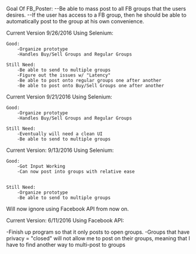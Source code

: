 Goal Of FB_Poster:
--Be able to mass post to all FB groups that the users desires.
--If the user has access to a FB group, then he should be 
able to automatically post to the group at his own convenience.

Current Version 9/26/2016
Using Selenium:
	
	Good:
		-Organize prototype
		-Handles Buy/Sell Groups and Regular Groups
	
	Still Need:
		-Be able to send to multiple groups
		-Figure out the issues w/ "Latency"
		-Be able to post onto regular groups one after another
		-Be able to post onto Buy/Sell Groups one after another

Current Version 9/21/2016
Using Selenium:
	
	Good:
		-Organize prototype
		-Handles Buy/Sell Groups and Regular Groups
	
	Still Need:
		-Eventually will need a clean UI
		-Be able to send to multiple groups


Current Version: 9/13/2016
Using Selenium:
	
	Good:
		-Got Input Working
		-Can now post into groups with relative ease
	
	
	Still Need:
		-Organize prototype
		-Be able to send to multiple groups
		

Will now ignore using Facebook API from now on.

Current Version: 6/11/2016
Using Facebook API:

-Finish up program so that it only posts to open groups.
-Groups that have privacy = "closed" will not allow me to
post on their groups, meaning that I have to find another
way to multi-post to groups